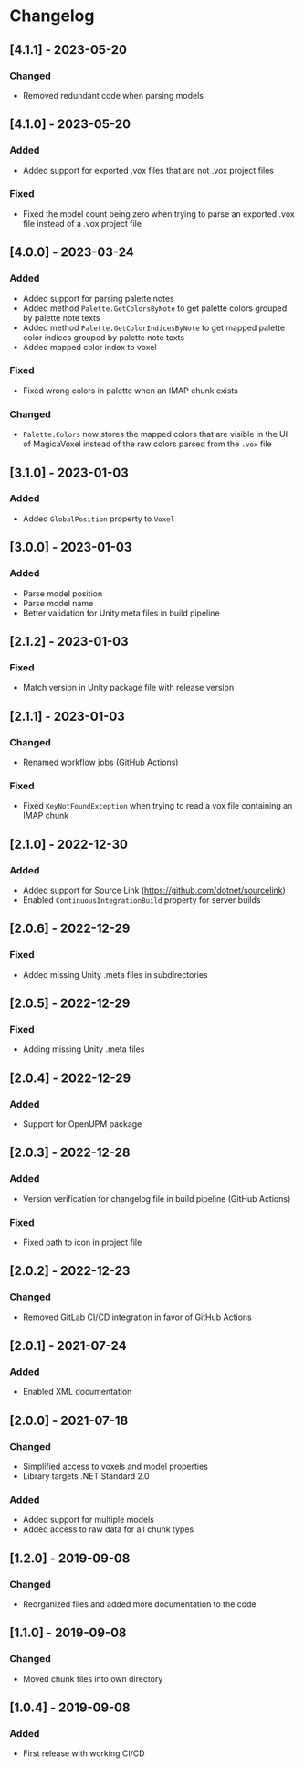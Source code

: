 # Changelog

<!--
All notable changes to this project will be documented in this file.

The format is based on [Keep a Changelog](https://keepachangelog.com/en/1.0.0/),
and this project adheres to [Semantic Versioning](https://semver.org/spec/v2.0.0.html).
-->

## [4.1.1] - 2023-05-20

### Changed

- Removed redundant code when parsing models

## [4.1.0] - 2023-05-20

### Added

- Added support for exported .vox files that are not .vox project files

### Fixed

- Fixed the model count being zero when trying to parse an exported .vox file instead of a .vox project file

## [4.0.0] - 2023-03-24

### Added

- Added support for parsing palette notes
- Added method `Palette.GetColorsByNote` to get palette colors grouped by palette note texts
- Added method `Palette.GetColorIndicesByNote` to get mapped palette color indices grouped by palette note texts
- Added mapped color index to voxel

### Fixed

- Fixed wrong colors in palette when an IMAP chunk exists

### Changed

- `Palette.Colors` now stores the mapped colors that are visible in the UI of MagicaVoxel instead of the raw colors parsed from the `.vox` file

## [3.1.0] - 2023-01-03

### Added

- Added `GlobalPosition` property to `Voxel`

## [3.0.0] - 2023-01-03

### Added

- Parse model position
- Parse model name
- Better validation for Unity meta files in build pipeline

## [2.1.2] - 2023-01-03

### Fixed

- Match version in Unity package file with release version

## [2.1.1] - 2023-01-03

### Changed

- Renamed workflow jobs (GitHub Actions)

### Fixed

- Fixed `KeyNotFoundException` when trying to read a vox file containing an IMAP chunk

## [2.1.0] - 2022-12-30

### Added

- Added support for Source Link (https://github.com/dotnet/sourcelink)
- Enabled `ContinuousIntegrationBuild` property for server builds

## [2.0.6] - 2022-12-29

### Fixed

- Added missing Unity .meta files in subdirectories

## [2.0.5] - 2022-12-29

### Fixed

- Adding missing Unity .meta files

## [2.0.4] - 2022-12-29

### Added

- Support for OpenUPM package

## [2.0.3] - 2022-12-28

### Added

- Version verification for changelog file in build pipeline (GitHub Actions)

### Fixed

- Fixed path to icon in project file

## [2.0.2] - 2022-12-23

### Changed

- Removed GitLab CI/CD integration in favor of GitHub Actions

## [2.0.1] - 2021-07-24

### Added

- Enabled XML documentation

## [2.0.0] - 2021-07-18

### Changed

- Simplified access to voxels and model properties
- Library targets .NET Standard 2.0

### Added

- Added support for multiple models
- Added access to raw data for all chunk types

## [1.2.0] - 2019-09-08

### Changed

- Reorganized files and added more documentation to the code

## [1.1.0] - 2019-09-08

### Changed

- Moved chunk files into own directory

## [1.0.4] - 2019-09-08

### Added

- First release with working CI/CD

